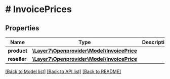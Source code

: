 # # InvoicePrices

## Properties

Name | Type | Description | Notes
------------ | ------------- | ------------- | -------------
**product** | [**\Layer7\Openprovider\Model\InvoicePrice**](InvoicePrice.md) |  | [optional]
**reseller** | [**\Layer7\Openprovider\Model\InvoicePrice**](InvoicePrice.md) |  | [optional]

[[Back to Model list]](../../README.md#models) [[Back to API list]](../../README.md#endpoints) [[Back to README]](../../README.md)
